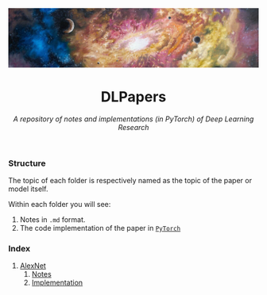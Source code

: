 <div align = 'center'>
<img src = 'assets/galax.png'>


# DLPapers

*A repository of notes and implementations (in PyTorch) of Deep Learning Research*

</div>
<br>

### Structure

The topic of each folder is respectively named as the topic of the paper or model itself.

Within each folder you will see:

1. Notes in `.md` format.
2. The code implementation of the paper in [`PyTorch`](https://pytorch.org/)

### Index

1. [AlexNet](AlexNet)
   1. [Notes](AlexNet/notes.md)
   2. [Implementation](alexnet.py)

